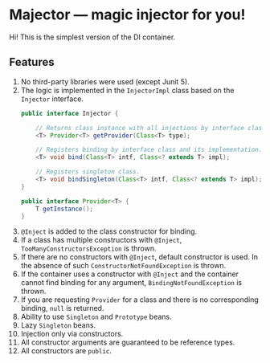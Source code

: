 # Majector — magic injector for you!

Hi! This is the simplest version of the DI container.

## Features

1. No third-party libraries were used (except Junit 5).
2. The logic is implemented in the `InjectorImpl` class based on the `Injector` interface.
   ```java
   public interface Injector {  
   
       // Returns class instance with all injections by interface class.
       <T> Provider<T> getProvider(Class<T> type);  

       // Registers binding by interface class and its implementation.
       <T> void bind(Class<T> intf, Class<? extends T> impl);  

       // Registers singleton class.
       <T> void bindSingleton(Class<T> intf, Class<? extends T> impl);  
   }

   public interface Provider<T> {  
       T getInstance();  
   }
   ```
4. `@Inject` is added to the class constructor for binding.
5. If a class has multiple constructors with  `@Inject`, `TooManyConstructorsException` is thrown.
6. If there are no constructors with `@Inject`, default constructor is used. In the absence of such  `ConstructorNotFoundException` is thrown.
7. If the container uses a constructor with `@Inject` and the container
   cannot find binding for any argument, `BindingNotFoundException` is thrown.
8. If you are requesting `Provider` for a class and there is no corresponding binding, `null` is returned.
9. Ability to use `Singleton` and `Prototype` beans.
10. Lazy `Singleton` beans.
11. Injection only via constructors.
12. All constructor arguments are guaranteed to be reference types.
13. All constructors are `public`.
